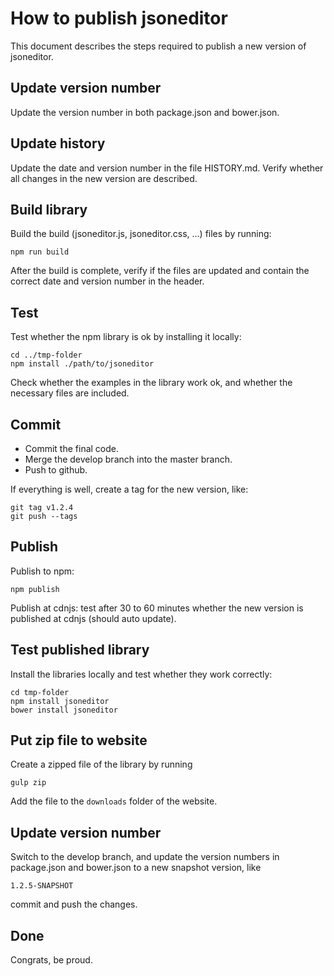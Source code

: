# How to publish jsoneditor

This document describes the steps required to publish a new version of jsoneditor.


## Update version number

Update the version number in both package.json and bower.json.


## Update history

Update the date and version number in the file HISTORY.md. Verify whether all
changes in the new version are described.


## Build library

Build the build (jsoneditor.js, jsoneditor.css, ...) files by running:

    npm run build

After the build is complete, verify if the files are updated and contain the
correct date and version number in the header.


## Test

Test whether the npm library is ok by installing it locally:

    cd ../tmp-folder
    npm install ./path/to/jsoneditor

Check whether the examples in the library work ok, and whether the necessary
files are included.


## Commit

- Commit the final code.
- Merge the develop branch into the master branch.
- Push to github.

If everything is well, create a tag for the new version, like:

    git tag v1.2.4
    git push --tags


## Publish

Publish to npm:

    npm publish

Publish at cdnjs: test after 30 to 60 minutes whether the new version is
published at cdnjs (should auto update).


## Test published library

Install the libraries locally and test whether they work correctly:

    cd tmp-folder
    npm install jsoneditor
    bower install jsoneditor


## Put zip file to website

Create a zipped file of the library by running

    gulp zip
    
Add the file to the `downloads` folder of the website.


## Update version number

Switch to the develop branch, and update the version numbers in package.json and
bower.json to a new snapshot version, like

    1.2.5-SNAPSHOT

commit and push the changes.


## Done

Congrats, be proud.

